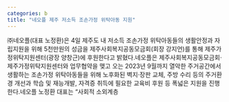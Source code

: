 ```yaml
---
categories: b
title: "네오플 제주 저소득 조손가정 위탁아동 지원"
---
```

㈜네오플(대표 노정환)은 4일 제주도 내 저소득 조손가정 위탁아동들의 생활안정과 자립지원을 위해 5천만원의 성금을 제주사회복지공동모금회(회장 강지언)를 통해 제주가정위탁지원센터(광장 양창근)에 후원한다고 밝혔다.네오플은 제주사회복지공동모금회·제주가정위탁지원센터와 업무협약을 맺고 오는 2023년 9월까지 열악한 주거공간에서 생활하는 조손가정 위탁아동들을 위해 노후화된 벽지·장판 교체, 주방 수리 등의 주거환경 개선과 학습 및 재능개발, 자격증 취득에 필요한 교육비 후원 등 폭넓은 지원을 진행한다.네오플 노정환 대표는 “사회적 소외계층